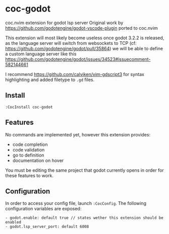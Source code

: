 # coc-godot

coc.nvim extension for godot lsp server
Original work by https://github.com/godotengine/godot-vscode-plugin ported to coc.nvim

This extension will most likely become useless once godot 3.2.2 is released,
as the language server will switch from websockets to TCP (cf: https://github.com/godotengine/godot/pull/35864)
we will be able to define a custom language server like this https://github.com/godotengine/godot/issues/34523#issuecomment-582144661

I recommend https://github.com/calviken/vim-gdscript3 for syntax highlighting
and added filetype to `.gd` files.

## Install

`:CocInstall coc-godot`

## Features

No commands are implemented yet, however this extension provides:
- code completion
- code validation
- go to definition
- documentation on hover

You must be editing the same project that godot currently opens in order for
these features to work.

## Configuration

In order to access your config file, launch `:CocConfig`.
The following configuration variables are exposed:

```
- godot.enable: default true // states wether this extension should be enabled
- godot.lsp_server_port: default 6008
```
